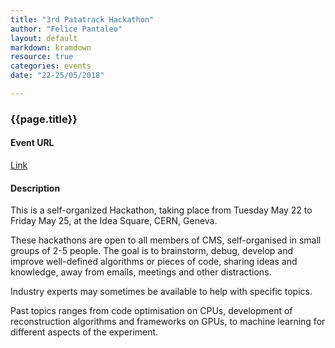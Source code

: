 ```yaml
---
title: "3rd Patatrack Hackathon"
author: "Felice Pantaleo"
layout: default
markdown: kramdown
resource: true
categories: events
date: "22-25/05/2018"

---
```


### {{page.title}}



#### Event URL
[Link](https://indico.cern.ch/event/703142)

#### Description
This is a self-organized Hackathon, taking place from Tuesday May 22 to Friday May 25, at the Idea Square, CERN, Geneva.

These hackathons are open to all members of CMS, self-organised in small groups of 2-5 people.
The goal is to brainstorm, debug, develop and improve well-defined algorithms or pieces of code, sharing ideas and knowledge, away from emails, meetings and other distractions.

Industry experts may sometimes be available to help with specific topics.

Past topics ranges from code optimisation on CPUs, development of reconstruction algorithms and frameworks on GPUs, to machine learning for different aspects of the experiment.


